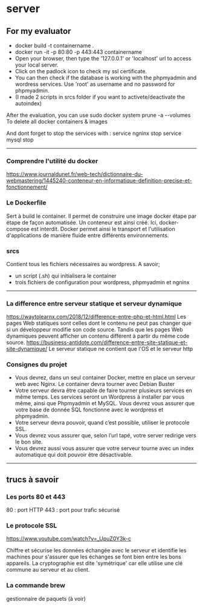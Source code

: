 # server

## For my evaluator

- docker build -t containername .
- docker run -it -p 80:80 -p 443:443 containername
- Open your browser, then type the '127.0.0.1' or 'localhost' url to access your local server.
- Click on the padlock icon to check my ssl certificate.
- You can then check if the database is working with the phpmyadmin and wordress services. Use 'root' as username and no password for phpmyadmin.
- (I made 2 scripts in srcs folder if you want to activete/deactivate the autoindex)

After the evaluation, you can use 
sudo docker system prune -a --volumes 
To delete all docker containers & images

And dont forget to stop the services with :
service ngninx stop
service mysql stop

______________________________________________________________________

### Comprendre l'utilité du docker
https://www.journaldunet.fr/web-tech/dictionnaire-du-webmastering/1445240-conteneur-en-informatique-definition-precise-et-fonctionnement/

### Le Dockerfile
Sert à build le container. Il permet de construire une image docker étape par étape de façon automatisée. Un conteneur est ainsi créé.
Ici, docker-compose est interdit. 
Docker permet ainsi le transport et l'utilisation d'applications de manière fluide entre différents environnements.

### srcs
Contient tous les fichiers nécessaires au wordpress.
A savoir;
- un script (.sh) qui initialisera le container
- trois fichiers de configuration pour wordpress, phpmyadmin et ngninx


______________________________________________________________________


### La difference entre serveur statique et serveur dynamique
https://waytolearnx.com/2018/12/difference-entre-php-et-html.html
Les pages Web statiques sont celles dont le contenu ne peut pas changer que si un développeur modifie son code source. Tandis que les pages Web dynamiques peuvent afficher un contenu différent à partir du même code source.
https://business-antidote.com/difference-entre-site-statique-et-site-dynamique/
Le serveur statique ne contient que l'OS et le serveur http


### Consignes du projet
- Vous devrez, dans un seul container Docker, mettre en place un serveur web avec
Nginx. Le container devra tourner avec Debian Buster
- Votre serveur devra être capable de faire tourner plusieurs services en même temps.
Les services seront un Wordpress à installer par vous même, ainsi que Phpmyadmin
et MySQL. Vous devrez vous assurer que votre base de donnée SQL fonctionne
avec le wordpress et phpmyadmin.
- Votre serveur devra pouvoir, quand c’est possible, utiliser le protocole SSL.
- Vous devrez vous assurer que, selon l’url tapé, votre server redirige vers le bon
site.
- Vous devrez aussi vous assurer que votre serveur tourne avec un index automatique
qui doit pouvoir être désactivable.

____________
## trucs à savoir

### Les ports 80 et 443
80 : port HTTP
443 : port pour trafic sécurisé


### Le protocole SSL

https://www.youtube.com/watch?v=_UpuZ0Y3k-c

Chiffre et sécurise les données échangée avec le serveur et identifie les machines pour s'assurer que les échanges se font bien entre les bons appareils.
La cryptographie est dite 'symétrique' car elle utilise une clé commune au serveur et au client.


### La commande brew
gestionnaire de paquets (à voir)
